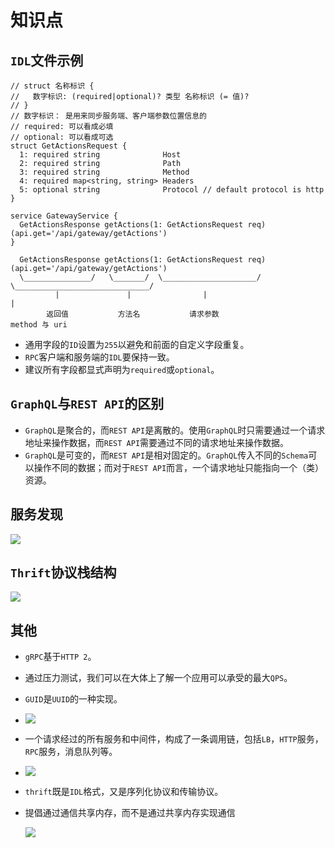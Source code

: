 # 知识点

## `IDL`文件示例

```idl
// struct 名称标识 {
//   数字标识: (required|optional)? 类型 名称标识 (= 值)?
// }
// 数字标识： 是用来同步服务端、客户端参数位置信息的
// required: 可以看成必填
// optional: 可以看成可选
struct GetActionsRequest {
  1: required string              Host
  2: required string              Path
  3: required string              Method
  4: required map<string, string> Headers
  5: optional string              Protocol // default protocol is http
}

service GatewayService {
  GetActionsResponse getActions(1: GetActionsRequest req)(api.get='/api/gateway/getActions')
}

  GetActionsResponse getActions(1: GetActionsRequest req)(api.get='/api/gateway/getActions')
  \_______________/   \_______/  \_____________________/  \______________________________/
          |               |                |                             |
        返回值           方法名           请求参数                      method 与 uri
```

- 通用字段的`ID`设置为`255`以避免和前面的自定义字段重复。
- `RPC`客户端和服务端的`IDL`要保持一致。
- 建议所有字段都显式声明为`required`或`optional`。

## `GraphQL`与`REST API`的区别

- `GraphQL`是聚合的，而`REST API`是离散的。使用`GraphQL`时只需要通过一个请求地址来操作数据，而`REST API`需要通过不同的请求地址来操作数据。
- `GraphQL`是可变的，而`REST API`是相对固定的。`GraphQL`传入不同的`Schema`可以操作不同的数据；而对于`REST API`而言，一个请求地址只能指向一个（类）资源。

## 服务发现

![](/skill-blog/img/0075.png)

## `Thrift`协议栈结构

![](/skill-blog/img/0087.jpg)

## 其他

- `gRPC`基于`HTTP 2`。

- 通过压力测试，我们可以在大体上了解一个应用可以承受的最大`QPS`。

- `GUID`是`UUID`的一种实现。

- ![](/skill-blog/img/0074.png)

- 一个请求经过的所有服务和中间件，构成了一条调用链，包括`LB`，`HTTP`服务，`RPC`服务，消息队列等。

- ![](/skill-blog/img/0076.png)

- `thrift`既是`IDL`格式，又是序列化协议和传输协议。

- 提倡通过通信共享内存，而不是通过共享内存实现通信

  ![](/skill-blog/img/0103.jpg)

